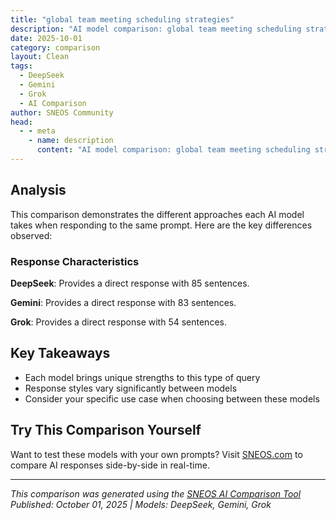 ```yaml
---
title: "global team meeting scheduling strategies"
description: "AI model comparison: global team meeting scheduling strategies..."
date: 2025-10-01
category: comparison
layout: Clean
tags:
  - DeepSeek
  - Gemini
  - Grok
  - AI Comparison
author: SNEOS Community
head:
  - - meta
    - name: description
      content: "AI model comparison: global team meeting scheduling strategies..."
---
```


<ChatComparison
  title="global team meeting scheduling strategies"
  prompt="global team meeting scheduling strategies"
  :responses='{"DeepSeek": "Of course. Scheduling global team meetings is a classic challenge in modern work. It requires a blend of strategy, technology, and empathy.\n\nHere is a comprehensive guide to global team meeting scheduling strategies, broken down into principles, practical tactics, and tools.\n\n### The Golden Rule: Rotate the Pain\n\nThe single most important principle is **fairness**. No single team or region should consistently bear the burden of an inconvenient meeting time. The \u0022pain\u0022 of an early morning or late night should be shared and rotated. This builds trust and shows respect for everyone\u0027s personal time.\n\n---\n\n### I. Foundational Strategies \u0026 Mindset\n\nBefore you even open a calendar, adopt these mindsets.\n\n**1. Asynchronous-First Culture:**\n* **Question the Need:** Before scheduling, ask: \u0022Could this be handled asynchronously?\u0022 Use tools like Slack, Microsoft Teams, Loom (for video updates), or shared documents (Google Docs, Notion) for updates, brainstorming, and decision-making that don\u0027t require real-time interaction.\n* **Define a Clear Purpose:** Every meeting must have a clear agenda and goal. If you can\u0027t define it, don\u0027t schedule it.\n\n**2. Establish Core Collaboration Hours:**\n* Identify a 3-4 hour window where *everyone\u0027s* working hours overlap. This is your sacred time for live collaboration, crucial meetings, and workshops.\n* **Example:** A team with members in London (GMT), New York (EST), and Singapore (SGT) might have a core window of 9:00 AM - 12:00 PM EST (2:00 PM - 5:00 PM GMT / 10:00 PM - 1:00 AM SGT). This is tough on Singapore, so you must rotate.\n\n**3. Be Meticulously Time-Zone Aware:**\n* Don\u0027t just know the time zones; understand the local norms (lunch hours, typical start/end times, national holidays).\n* Use clear time zone nomenclature: Always state the time in UTC or reference a major city (e.g., \u00223 PM UK / 10 AM EST / 11 PM AEST\u0022).\n\n---\n\n### II. Practical Scheduling Tactics\n\n**1. The \u0022Best Overlap\u0022 Finder:**\n* Use tools like **World Time Buddy** or **SavvyCal** to visually map your team\u0027s working hours and find the least-worst option for all.\n\n**2. The Rotation System:**\n* For recurring meetings (e.g., weekly team sync), create a schedule that rotates the meeting time each cycle.\n* **Example:**\n * Week 1: 9 AM London / 4 PM Singapore / 4 AM New York\n * Week 2: 9 AM New York / 2 PM London / 10 PM Singapore\n * Week 3: 9 AM Singapore / 2 AM New York / 7 AM London (previous day)\n* This ensures the burden is shared fairly.\n\n**3. The \u0022Split the Difference\u0022 Model:**\n* For a meeting between two people in distant time zones, find a time that is outside ideal hours for both, but not terrible for either (e.g., 7 AM for one, 7 PM for the other).\n\n**4. Polling for One-Off Meetings:**\n* For ad-hoc meetings, use scheduling polls (**Doodle**, **Calendly Polls**, **Xoyondo**) to let participants vote on slots that work for them. This democratizes the process.\n\n**5. Record Everything:**\n* Make it a non-negotiable rule to record all meetings where a decision is made or key information is shared. This allows those who couldn\u0027t attend at the awkward time to stay informed without sacrificing sleep. Tools like Zoom, Teams, and Otter.ai are great for this.\n\n**6. Designate a \u0022Time Zone Champion\u0022:**\n* For a large, globally-dispersed team, have one person (or a rotating role) responsible for ensuring meeting times are fair and that the rotation schedule is being followed.\n\n---\n\n### III. Essential Tools \u0026 Technology\n\n| Tool Type | Examples | Key Benefit |\n| :--- | :--- | :--- |\n| **World Clock / Visualizers** | World Time Buddy, Every Time Zone | See all time zones at a glance. |\n| **Smart Scheduling Links** | **Calendly**, SavvyCal, Clockwise | Others book in your availability, and it automatically shows times in their own time zone. |\n| **Calendar Suites** | **Google Calendar**, **Microsoft Outlook** | Built-in world clock and \u0022find a time\u0022 features that show attendees\u0027 working hours. |\n| **Polling Tools** | Doodle, When2meet | Quick consensus for one-off meetings. |\n| **Communication Hubs** | Slack, Microsoft Teams | Use statuses (\u0022School Run until 10 AM UTC\u0022) and async updates. |\n\n---\n\n### IV. Pro Tips \u0026 Best Practices\n\n* **Leverage Calendar Transparency:** Encourage your team to block out \u0022Focus Time,\u0022 \u0022Lunch,\u0022 and \u0022School Pickup\u0022 on their calendars. This prevents accidental scheduling during personal time.\n* **Set Clear Expectations in Invites:**\n * **Subject:** \u0022Project Alpha Kick-off (Recording will be provided)\u0022\n * **Body:** \u0022This meeting is scheduled for 4 PM GMT / 11 AM EST / 12 AM AEST (next day). We recognize this is late for our APAC colleagues; your attendance is optional, and the recording will be shared immediately after.\u0022\n* **Be Sensitive to \u0022Bleed\u0022 Time:** Avoid scheduling meetings that end right at the end of someone\u0027s standard workday in their time zone. This gives them no buffer and can feel disrespectful.\n* **Celebrate and Acknowledge Sacrifice:** Publicly thank team members who join at odd hours. A simple \u0022Thanks for joining us late at night, Lin!\u0022 goes a long way.\n* **Audit Recurring Meetings Quarterly:** Are they still necessary? Is the time still the fairest it can be? Don\u0027t let inertia set in.\n\n### V. Sample Scenarios \u0026 Solutions\n\n**Scenario 1: The Weekly Team Sync (SF, London, Bangalore)**\n* **Challenge:** SF (PDT) to Bangalore (IST) is a ~12.5 hour difference. A 9 AM in SF is 9:30 PM in Bangalore. A 9 AM in Bangalore is 8:30 PM previous day in SF.\n* **Strategy:** Rotate the pain.\n * **Week 1 (APAC Friendly):** 9:30 AM IST / 8:00 PM PDT (previous day) / 4:00 AM BST. (Tough on London).\n * **Week 2 (EMEA Friendly):** 10:00 AM BST / 2:00 AM PDT / 2:30 PM IST. (Tough on SF).\n * **Week 3 (AMER Friendly):** 9:00 AM PDT / 5:00 PM BST / 9:30 PM IST. (Tough on Bangalore).\n\n**Scenario 2: Urgent Client Decision (NYC \u0026 Sydney)**\n* **Challenge:** A 12-hour flip. When it\u0027s 9 AM in NYC, it\u0027s 11 PM in Sydney.\n* **Strategy:** Split the difference.\n * **Solution:** Schedule for 7:30 AM NYC / 9:30 PM Sydney. It\u0027s early for one, late for the other, but manageable for a one-off. Record the meeting for anyone who absolutely cannot make it.\n\nBy implementing these strategies, you move from a reactive, frustrating scheduling process to a proactive, respectful system that empowers your global team to collaborate effectively, regardless of location.", "Gemini": "## Global Team Meeting Scheduling Strategies: A Comprehensive Guide\n\nScheduling meetings across different time zones for global teams can be a logistical nightmare. To make it work, you need a thoughtful strategy that considers everyone\u0027s needs. Here\u0027s a breakdown of strategies, best practices, and tools:\n\n**I. Core Principles:**\n\n* **Prioritize Asynchronous Communication:** Before even considering a meeting, ask yourself if the topic can be effectively addressed through asynchronous channels (email, project management software, shared documents, video recordings). This respects everyone\u0027s time and allows for more thoughtful responses.\n* **Equity and Inclusion:** Don\u0027t always favor one location. Rotate meeting times to distribute the inconvenience fairly. Be mindful of cultural sensitivities, religious holidays, and potential family obligations.\n* **Purpose-Driven Meetings:** Clearly define the meeting\u0027s objective, create an agenda, and stick to it. Only invite essential attendees.\n* **Transparency and Communication:** Communicate the rationale behind the meeting time clearly and well in advance. Provide materials beforehand so participants can come prepared.\n\n**II. Strategies for Finding Optimal Times:**\n\n* **\u0022Convenient for Some\u0022 Approach:**\n * **How it works:** Choose a time that works well for the majority of the team, even if it\u0027s inconvenient for a smaller group.\n * **Pros:** Easier to schedule, maximizes participation from key stakeholders.\n * **Cons:** Can lead to burnout and resentment for those constantly attending outside of regular hours. Requires careful consideration of who bears the inconvenience.\n * **When to Use:** For critical meetings requiring a large number of participants, or when a specific decision-maker must be present.\n * **Mitigation:** Rotate the \u0022inconvenient\u0022 time zone regularly. Record meetings for those who can\u0027t attend live.\n\n* **\u0022Shifting Time Zone\u0022 Approach:**\n * **How it works:** Rotate the meeting time to distribute the inconvenience across different time zones over a series of meetings. One week it might be best for Asia-Pacific, the next for Europe, and then the Americas.\n * **Pros:** Fair and equitable distribution of burden. Demonstrates respect for all team members.\n * **Cons:** Requires meticulous planning and communication. May require some flexibility from everyone.\n * **When to Use:** For recurring meetings where consistency isn\u0027t paramount.\n\n* **\u0022Overlap Zone\u0022 Approach:**\n * **How it works:** Identify the overlap zone where the most team members have reasonable work hours and schedule the meeting during that time. This usually involves early mornings or late evenings for some.\n * **Pros:** Minimizes extreme time zone inconveniences.\n * **Cons:** Can be challenging to find a truly convenient time for everyone, especially with a wide range of time zones.\n * **When to Use:** When there\u0027s a significant overlap in working hours between key regions.\n\n* **\u0022Asynchronous Hybrid\u0022 Approach:**\n * **How it works:** Prepare a pre-recorded presentation or detailed written material. Hold a shorter live Q\u0026A session during a time that works for as many people as possible. Record the Q\u0026A for those who can\u0027t attend live.\n * **Pros:** Reduces the need for long, inconvenient meetings. Allows participants to engage at their own pace.\n * **Cons:** Requires more upfront preparation. Relies on participants engaging with the asynchronous material.\n * **When to Use:** For informational updates, project status reports, and other content that doesn\u0027t require immediate real-time interaction.\n\n* **\u0022Split Meeting\u0022 Approach:**\n * **How it works:** Break a long meeting into two shorter sessions, each scheduled at a time convenient for a different set of time zones.\n * **Pros:** Allows for more focused discussions within smaller groups. Reduces the burden on individuals.\n * **Cons:** Requires careful coordination and communication. May result in some overlap in information.\n * **When to Use:** For complex projects or topics that can be easily divided into smaller segments.\n\n**III. Best Practices for Global Team Meetings:**\n\n* **Meeting Length:** Keep meetings as short as possible. A focused 30-minute meeting is often more productive than a rambling hour-long session.\n* **Agendas and Pre-Reading:** Send out a detailed agenda and any necessary pre-reading materials well in advance. This allows participants to come prepared and maximizes efficiency.\n* **Facilitation Skills:** The meeting facilitator plays a crucial role in keeping the meeting on track, ensuring everyone has a chance to speak, and managing time effectively.\n* **Technology:**\n * **Reliable Video Conferencing:** Use a reliable video conferencing platform with features like screen sharing, breakout rooms, and recording capabilities.\n * **Collaborative Tools:** Utilize collaborative tools like shared documents, whiteboards, and project management software to facilitate real-time interaction.\n * **Consider Bandwidth:** Be mindful of bandwidth limitations, especially in developing countries. Offer alternative ways to participate, such as audio-only options.\n* **Cultural Sensitivity:**\n * **Language:** Speak clearly and avoid jargon. Be aware that not everyone may be a native English speaker.\n * **Communication Styles:** Recognize that communication styles vary across cultures. Be patient and understanding.\n * **Time Zones:** Clearly state the time zone when scheduling the meeting.\n* **Recording and Documentation:** Record all meetings and make the recording available to those who couldn\u0027t attend live. Distribute meeting minutes and action items promptly.\n* **Feedback:** Solicit feedback from team members about the meeting schedule and format. Be open to making adjustments based on their input.\n\n**IV. Tools to Help with Scheduling:**\n\n* **Time Zone Converters:** World Time Buddy, Every Time Zone\n* **Scheduling Tools:**\n * **Calendly:** Integrates with various calendar systems and allows others to book meetings based on your availability.\n * **Doodle:** A simple poll-based scheduling tool for finding a time that works for multiple people.\n * **When2Meet:** Similar to Doodle, but with a more visual interface.\n * **Microsoft FindTime:** Works within Outlook to suggest meeting times based on participants\u0027 availability.\n * **Google Calendar:** Offers features like \u0022Find a Time\u0022 and \u0022World Clock\u0022 to help with scheduling across time zones.\n* **Project Management Software:** Many project management tools like Asana, Trello, and Jira have built-in scheduling features.\n* **Team Communication Platforms:** Slack, Microsoft Teams, and other platforms often have integrations with scheduling tools.\n\n**V. Key Considerations When Choosing a Strategy:**\n\n* **Team Size:** Larger teams require more flexible scheduling approaches.\n* **Meeting Frequency:** For recurring meetings, prioritize fairness and rotation.\n* **Meeting Importance:** Critical meetings may warrant more inconvenience for some.\n* **Team Culture:** Consider your team\u0027s preferences and communication styles.\n* **Individual Preferences:** Be open to accommodating individual needs whenever possible.\n\n**In conclusion, scheduling global team meetings requires a thoughtful and flexible approach. By considering the principles outlined above, choosing the right strategy, and utilizing the available tools, you can create a meeting schedule that is both effective and equitable for all team members.** Remember to prioritize communication, transparency, and respect for individual needs. Good luck!\n", "Grok": "Scheduling a global team meeting can be challenging due to time zone differences, cultural considerations, and varying work schedules. Here are some effective strategies to ensure smooth coordination and participation from team members across the globe:\n\n### 1. Use Time Zone Tools\n - **Leverage Time Zone Schedulers:** Use tools like World Time Buddy, TimeandDate.com, or scheduling features in apps like Google Calendar or Microsoft Outlook to identify overlapping time slots across multiple time zones.\n - **Identify Core Hours:** Find a window of time that works for most, if not all, team members. Aim for a \u0022common window\u0022 where the majority can attend without extreme inconvenience (e.g., not scheduling a meeting at 3 AM for anyone).\n\n### 2. Rotate Meeting Times\n - **Fair Distribution of Inconvenience:** Rotate meeting times periodically to ensure no single team member or region is always inconvenienced by early morning or late-night meetings. For example, alternate between times that favor Asia, Europe, and the Americas.\n - **Monthly or Quarterly Rotation:** Set a schedule where the meeting time shifts every month or quarter to balance the burden of inconvenient times.\n\n### 3. Establish Preferred Meeting Windows\n - **Agree on a Time Range:** Set a standard range of hours (e.g., 8 AM\u201312 PM UTC) during which meetings are generally scheduled. This helps set expectations and allows team members to plan their availability.\n - **Account for Daylight Saving Time:** Be mindful of changes due to daylight saving time in different regions, as this can shift schedules unexpectedly.\n\n### 4. Prioritize Key Attendees\n - **Identify Must-Have Participants:** Determine who absolutely needs to be present (e.g., decision-makers or project leads) and schedule around their availability first.\n - **Record Meetings for Others:** For team members who cannot attend due to time zone constraints, record the meeting or provide detailed minutes and action items so they can stay updated.\n\n### 5. Use Asynchronous Communication\n - **Minimize Live Meetings:** If time zones make scheduling difficult, reduce the need for synchronous meetings by using asynchronous tools like Slack, Microsoft Teams, or email for updates, feedback, or discussions.\n - **Pre-Meeting Input:** Share agendas or discussion points in advance and ask team members to provide input via shared documents (e.g., Google Docs) before the meeting.\n\n### 6. Plan Meetings Well in Advance\n - **Send Invites Early:** Give team members plenty of notice (e.g., 1\u20132 weeks) so they can adjust their schedules if needed. Include time zone details in the invite to avoid confusion.\n - **Recurring Meetings:** If meetings are regular (e.g., weekly or monthly), set a recurring schedule and communicate it clearly to all participants.\n\n### 7. Be Culturally Sensitive\n - **Consider Public Holidays:** Check for national or regional holidays in team members\u2019 locations to avoid scheduling conflicts.\n - **Respect Work-Life Balance:** Be mindful of scheduling meetings during lunch hours, late evenings, or weekends in certain time zones.\n\n### 8. Use Scheduling Tools for Polls\n - **Doodle or When2Meet:** Use polling tools to let team members vote on their preferred meeting times. This helps identify the most convenient slot for the majority.\n - **Automated Scheduling Assistants:** Tools like Calendly can allow team members to input their availability and suggest suitable meeting times.\n\n### 9. Communicate Expectations Clearly\n - **Clarify Attendance Requirements:** Let team members know if attendance is mandatory or optional, and provide alternatives (e.g., watching a recording or sending a delegate).\n - **Set an Agenda:** Share a clear agenda with time allocations for each topic to keep the meeting efficient, respecting everyone\u2019s time.\n\n### 10. Test and Adjust\n - **Gather Feedback:** After the first few meetings, ask for feedback on the timing and format to see if adjustments are needed.\n - **Be Flexible:** Be open to changing the schedule or format (e.g., hybrid synchronous/asynchronous) based on team needs.\n\nBy combining these strategies, you can create an inclusive and efficient meeting schedule that respects the diversity of a global team while ensuring effective communication and collaboration."}' 
  published-date="16:14"
/>

## Analysis

This comparison demonstrates the different approaches each AI model takes when responding to the same prompt. Here are the key differences observed:

### Response Characteristics

**DeepSeek**: Provides a direct response with 85 sentences. 

**Gemini**: Provides a direct response with 83 sentences. 

**Grok**: Provides a direct response with 54 sentences. 

## Key Takeaways

- Each model brings unique strengths to this type of query
- Response styles vary significantly between models
- Consider your specific use case when choosing between these models

## Try This Comparison Yourself

Want to test these models with your own prompts? Visit [SNEOS.com](https://sneos.com) to compare AI responses side-by-side in real-time.

---

*This comparison was generated using the [SNEOS AI Comparison Tool](https://sneos.com)*
*Published: October 01, 2025 | Models: DeepSeek, Gemini, Grok*
